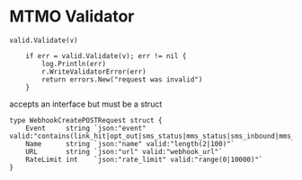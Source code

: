 # MTMO Validator



```
valid.Validate(v)
```

```
	if err = valid.Validate(v); err != nil {
		log.Println(err)
		r.WriteValidatorError(err)
		return errors.New("request was invalid")
	}
```

accepts an interface but must be a struct

```
type WebhookCreatePOSTRequest struct {
	Event     string `json:"event" valid:"contains(link_hit|opt_out|sms_status|mms_status|sms_inbound|mms_inbound)"`
	Name      string `json:"name" valid:"length(2|100)"`
	URL       string `json:"url" valid:"webhook_url"`
	RateLimit int    `json:"rate_limit" valid:"range(0|10000)"`
}
```